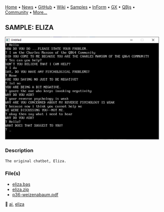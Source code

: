 [Home](https://qb64.com) • [News](../../news.md) • [GitHub](https://github.com/QB64Official/qb64) • [Wiki](https://github.com/QB64Official/qb64/wiki) • [Samples](../../samples.md) • [InForm](../../inform.md) • [GX](../../gx.md) • [QBjs](../../qbjs.md) • [Community](../../community.md) • [More...](../../more.md)

## SAMPLE: ELIZA

![screenshot.png](img/screenshot.png)

### Description

```text
The original chatbot, Eliza.
```

### File(s)

* [eliza.bas](src/eliza.bas)
* [eliza.zip](src/eliza.zip)
* [p36-weizenabaum.pdf](src/p36-weizenabaum.pdf)

🔗 [ai](../ai.md), [eliza](../eliza.md)

